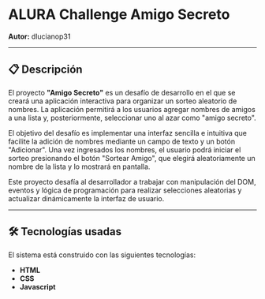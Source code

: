# ALURA Challenge Amigo Secreto

**Autor:** dlucianop31

---

## 📋 Descripción  

El proyecto **"Amigo Secreto"** es un desafío de desarrollo en el que se creará una aplicación interactiva para organizar un sorteo aleatorio de nombres. La aplicación permitirá a los usuarios agregar nombres de amigos a una lista y, posteriormente, seleccionar uno al azar como "amigo secreto".

El objetivo del desafío es implementar una interfaz sencilla e intuitiva que facilite la adición de nombres mediante un campo de texto y un botón "Adicionar". Una vez ingresados los nombres, el usuario podrá iniciar el sorteo presionando el botón "Sortear Amigo", que elegirá aleatoriamente un nombre de la lista y lo mostrará en pantalla.

Este proyecto desafía al desarrollador a trabajar con manipulación del DOM, eventos y lógica de programación para realizar selecciones aleatorias y actualizar dinámicamente la interfaz de usuario.

---

## 🛠️ Tecnologías usadas 

El sistema está construido con las siguientes tecnologías:  

- **HTML**
- **CSS**
- **Javascript**
